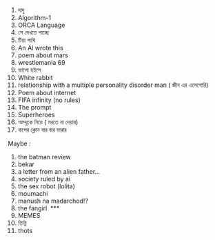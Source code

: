 ---
---
1. দাদু
2. Algorithm-1
3. ORCA Language
4. সে দেখতে পাচ্ছে
5. টিয়া পাখি
6. An AI wrote this
7. poem about mars
8. wrestlemania 69
9. ভালো হইসে
10. White rabbit
11. relationship with a multiple personality disorder man ( জীন এর এলেগোরি)
12. Poem about internet
13. FIFA infinity (no rules)
14. The prompt
15. Superheroes
16. আম্মুকে নিয়ে ( মরতে না দেয়ার)
17. বাপের ক্লোন বার বার মারার

Maybe :

1. the batman review
2. bekar
3. a letter from an alien father...
4. society ruled by ai
5. the sex robot (lolita)
6. moumachi
7. manush na madarchod!?
8. the fangirl  \*\*\*
9. MEMES
10. তিন্নি
11. thots
